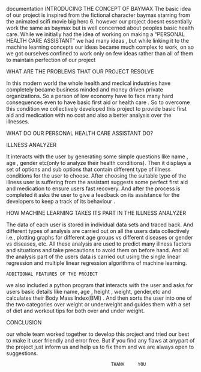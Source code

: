 documentation
INTRODUCING THE CONCEPT OF BAYMAX
The basic idea of our project is inspired from the fictional character baymax starring from the animated scifi movie big hero 6.
however our project doesnt essentially work the same as baymax but is well concerned about peoples basic health care. While we initially had the idea of working on making a “PERSONAL HEALTH CARE ASSISTANT” we had many ideas , but while linking it to the machine learning concepts our ideas became much complex to work, on so we got ourselves confined to work only on few ideas rather than all of them to maintain perfection of our project



WHAT ARE THE PROBLEMS THAT OUR PROJECT RESOLVE

In this modern world the whole health and medical industries have completely became business minded and money driven private organizations.
So a person of low economy have to face many hard consequences even to have basic first aid or health care .
So to overcome this condition we collectively developed this project to provide basic first aid and medication with no cost and also a better analysis over the illnesses.



WHAT DO OUR PERSONAL HEALTH CARE ASSISTANT DO?

ILLNESS ANALYZER

It interacts with the user by generating some simple questions like name , age , gender etc(only to analyze their health conditions).
Then it displays a set of options and sub options that contain different type of illness conditions for the user to choose.
After choosing the suitable type of the illness user is suffering from the assistant suggests some perfect first aid and medication to ensure users fast recovery.
And after the process is completed it asks the user to give a feedback on its assistance for the developers to keep a track of its behaviour .


HOW MACHINE LEARNING TAKES ITS PART IN THE ILLNESS ANALYZER

The data of each user is stored in individual data sets and traced back.
And different types of analysis are carried out on all the users data collectively i.e., plotting graphs for different age groups vs different diseases or gender vs diseases, etc.
All these analysis are used to predict many illness factors and situations and take precautions to avoid them on before hand.
And all the analysis part of the users data is carried out using the single linear regression and multiple linear regression algorithms of machine learning.


    ADDITIONAL FEATURES OF THE PROJECT

we also included a python program  that interacts with the user and asks for users basic details like name, age , height , weight, gender,etc and calculates their Body Mass Index(BMI) .
And then sorts the user into one of the two categories over weight or underweight and guides them with a set of diet and workout tips for both over and under weight.


CONCLUSION

our whole team worked together to develop this project and tried our best to make it user friendly and error free. But if you find any flaws at anypart of the project just inform us and help us to fix them and we are always open to suggestions.



                                           THANK     YOU                                               
 

